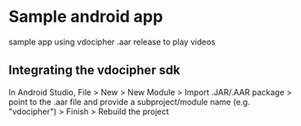 # Sample android app
sample app using vdocipher .aar release to play videos

## Integrating the vdocipher sdk
In Android Studio, File > New > New Module > Import .JAR/.AAR package >
point to the .aar file and provide a subproject/module name (e.g. "vdocipher") >
Finish > Rebuild the project